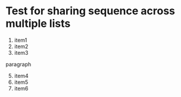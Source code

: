 
# Test for sharing sequence across multiple lists

1. item1
2. item2
3. item3

paragraph

5. item4
6. item5
7. item6
